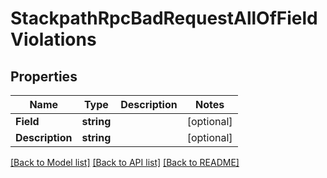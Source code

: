 # StackpathRpcBadRequestAllOfFieldViolations

## Properties

Name | Type | Description | Notes
------------ | ------------- | ------------- | -------------
**Field** | **string** |  | [optional] 
**Description** | **string** |  | [optional] 

[[Back to Model list]](../README.md#documentation-for-models) [[Back to API list]](../README.md#documentation-for-api-endpoints) [[Back to README]](../README.md)


